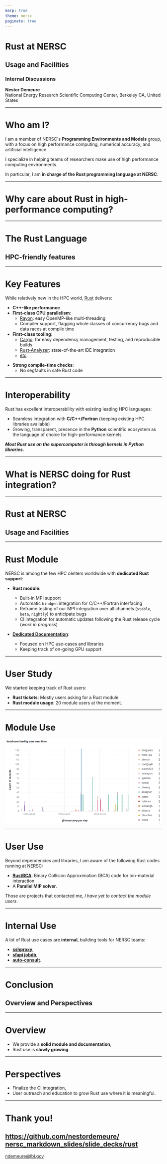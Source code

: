 ```yaml
---
marp: true
theme: nersc
paginate: true
---
```


<!-- _class: title -->

# **Rust at NERSC**
## Usage and Facilities
### Internal Discussions

<div class="authors">
<strong>Nestor Demeure</strong><br>
National Energy Research Scientific Computing Center, Berkeley CA, United States
</div>

---

# Who am I?

I am a member of NERSC's **Programming Environments and Models** group, with a focus on high performance computing, numerical accuracy, and artificial intelligence.

I specialize in helping teams of researchers make use of high performance computing environments.

In particular, I am **in charge of the Rust programming language at NERSC**.

---

<!-- _class: question -->

# **Why care about Rust in high-performance computing?**

---

<!-- _class: section-title -->

# The Rust Language
## HPC-friendly features

---

# Key Features

While relatively new in the HPC world, [Rust](https://www.rust-lang.org/) delivers:

+ **C++-like performance**
+ **First-class CPU parallelism**:
  * [Rayon](https://docs.rs/rayon/latest/rayon/): easy OpenMP-like multi-threading
  * Compiler support, flagging whole classes of concurrency bugs and data races at compile time
+ **First-class tooling**:
  * [Cargo](https://doc.rust-lang.org/cargo/): for easy dependency management, testing, and reproducible builds
  * [Rust-Analyzer](https://rust-analyzer.github.io/): state-of-the-art IDE integration
  * [etc](https://www.rust-lang.org/tools).
* **Strong compile-time checks**:
  * No segfaults in safe Rust code

---

# Interoperability

Rust has excellent interoperability with existing leading HPC languages:

+ Seamless integration with **C/C++/Fortran** (keeping existing HPC libraries available)
+ Growing, transparent, presence in the **Python** scientific ecosystem as the language of choice for high-performance kernels

***Most Rust use on the supercomputer is through kernels in Python libraries.***

---

<!-- _class: question -->

# **What is NERSC doing for Rust integration?**

---

<!-- _class: section-title -->

# Rust at NERSC
## Usage and Facilities

---

# Rust Module

NERSC is among the few HPC centers worldwide with **dedicated Rust support**:

* **Rust module**:
  * Built-in MPI support
  * Automatic `bindgen` integration for C/C++/Fortran interfacing
  * Reframe testing of our MPI integration over all channels (`stable`, `beta`, `nightly`) to anticipate bugs
  * CI integration for automatic updates following the Rust release cycle (*work in progress*)

* **[Dedicated Documentation](https://docs.nersc.gov/development/languages/rust/)**:
  * Focused on HPC use-cases and libraries
  * Keeping track of on-going GPU support

---

# User Study

We started keeping track of Rust users:

* **Rust tickets**:
  Mostly users asking for a Rust module
* **Rust module usage**:
  20 module users at the moment.

---

# Module Use

![height:530px](images/module_use.png)

---

# User Use

Beyond dependencies and libraries, I am aware of the following Rust codes running at NERSC:

* [**RustBCA**](https://github.com/lcpp-org/RustBCA):
  Binary Collision Approximation (BCA) code for ion-material interaction
* A **Parallel MIP solver**.

Those are projects that contacted me, *I have yet to contact the module users*.

---

# Internal Use

A lot of Rust use cases are **internal**, building tools for NERSC teams:

* [**sshproxy**](https://docs.nersc.gov/connect/mfa/#sshproxy),
* [**sfapi jobdb**](https://gitlab.nersc.gov/nersc/superfacility/jobdb),
* [**auto-consult**](https://gitlab.nersc.gov/nersc/nersc-user-env/app/auto-consult).

---

<!-- _class: section-title -->

# Conclusion
## Overview and Perspectives

---

# Overview

* We provide a **solid module and documentation**,
* Rust use is **slowly growing**.

---

# Perspectives

* Finalize the CI integration,
* User outreach and education to grow Rust use where it is meaningful.

---

<!-- _class: thanks -->

# **Thank you!**

## [https://github.com/nestordemeure/<br>nersc_markdown_slides/slide_decks/rust](https://github.com/nestordemeure/nersc_markdown_slides/slide_decks/rust)

ndemeure@lbl.gov
